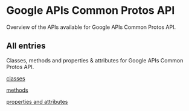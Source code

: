 [
This is a templated file. Adding content to this file may result in it being
reverted. Instead, if you want to place additional content, create an
"overview_content.md" file in `docs/` directory. The Sphinx tool will
pick up on the content and merge the content.
]: #

# Google APIs Common Protos API

Overview of the APIs available for Google APIs Common Protos API.

## All entries

Classes, methods and properties & attributes for
Google APIs Common Protos API.

[classes](https://github.com/googleapis/google-cloud-python/tree/main/packages/googleapis-common-protos/summary_class.html)

[methods](https://github.com/googleapis/google-cloud-python/tree/main/packages/googleapis-common-protos/summary_method.html)

[properties and
attributes](https://github.com/googleapis/google-cloud-python/tree/main/packages/googleapis-common-protos/summary_property.html)
